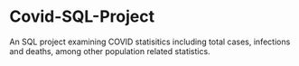 # Covid-SQL-Project

An SQL project examining COVID statisitics including total cases, infections and deaths, among other population related statistics. 
